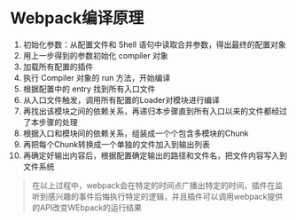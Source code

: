 # Webpack编译原理
1. 初始化参数：从配置文件和 Shell 语句中读取合并参数，得出最终的配置对象
2. 用上一步得到的参数初始化 compiler 对象
3. 加载所有配置的插件
4. 执行 Compiler 对象的 run 方法，开始编译 
5. 根据配置中的 entry 找到所有入口文件
6. 从入口文件触发，调用所有配置的Loader对模块进行编译
7. 再找出该模块之间的依赖关系，再递归本步骤直到所有入口以来的文件都经过了本步骤的处理
8. 根据入口和模块间的依赖关系，组装成一个个包含多模块的Chunk
9. 再把每个Chunk转换成一个单独的文件加入到输出列表
10. 再确定好输出内容后，根据配置确定输出的路径和文件名，把文件内容写入到文件系统
> 在以上过程中，webpack会在特定的时间点广播出特定的时间，插件在监听到感兴趣的事件后悔执行特定的逻辑，并且插件可以调用webpack提供的API改变WEbpack的运行结果

